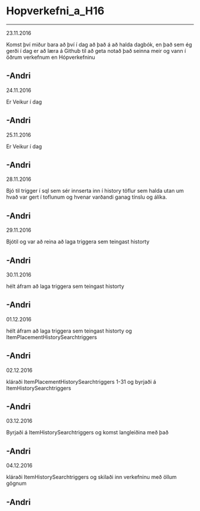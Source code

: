 # Hopverkefni_a_H16
----------------------------
23.11.2016

Komst því miður bara að því í dag að það á að halda dagbók,
en það sem ég gerði í dag er að læra á Github til að geta notað það seinna meir og vann í öðrum verkefnum en Hópverkefninu

-Andri
----------------------------
24.11.2016

Er Veikur í dag

-Andri
----------------------------
25.11.2016

Er Veikur í dag

-Andri
----------------------------
28.11.2016

Bjó til trigger í sql sem sér innserta inn í history töflur sem halda utan um hvað var gert í toflunum og hvenar varðandi ganag tínslu og álíka.

-Andri
----------------------------
29.11.2016

Bjótil og var að reina að laga triggera sem teingast historty

-Andri
----------------------------
30.11.2016

hélt áfram að laga triggera sem teingast historty

-Andri
----------------------------
01.12.2016

hélt áfram að laga triggera sem teingast historty og ItemPlacementHistorySearchtriggers

-Andri
----------------------------
02.12.2016

kláraði ItemPlacementHistorySearchtriggers 1-31 og byrjaði á ItemHistorySearchtriggers

-Andri
----------------------------
03.12.2016

Byrjaði á ItemHistorySearchtriggers og komst langleiðina með það

-Andri
----------------------------
04.12.2016

kláraði ItemHistorySearchtriggers og skilaði inn verkefninu með öllum gögnum

-Andri
----------------------------
